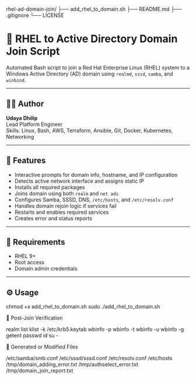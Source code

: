 rhel-ad-domain-join/
├── add_rhel_to_domain.sh
├── README.md
├── .gitignore
└── LICENSE

# 🔗 RHEL to Active Directory Domain Join Script

Automated Bash script to join a Red Hat Enterprise Linux (RHEL) system to a Windows Active Directory (AD) domain using `realmd`, `sssd`, `samba`, and `winbind`.

---

## 👨‍💻 Author

**Udaya Dhilip**  
Lead Platform Engineer  
Skills: Linux, Bash, AWS, Terraform, Ansible, Git, Docker, Kubernetes, Networking

---

## 🚀 Features

- Interactive prompts for domain info, hostname, and IP configuration
- Detects active network interface and assigns static IP
- Installs all required packages
- Joins domain using both `realm` and `net ads`
- Configures Samba, SSSD, DNS, `/etc/hosts`, and `/etc/resolv.conf`
- Handles domain rejoin logic if services fail
- Restarts and enables required services
- Creates error and status reports

---

## 🧰 Requirements

- RHEL 9+
- Root access
- Domain admin credentials

---

## ⚙️ Usage

chmod +x add_rhel_to_domain.sh
sudo ./add_rhel_to_domain.sh

🧪 Post-Join Verification

realm list
klist -k /etc/krb5.keytab
wbinfo -p
wbinfo -t
wbinfo -u
wbinfo -g
getent passwd <domain-user>
id <domain-user>
su - <domain-user>

📁 Generated or Modified Files

/etc/samba/smb.conf
/etc/sssd/sssd.conf
/etc/resolv.conf
/etc/hosts
/tmp/domain_adding_error.txt
/tmp/authselect_error.txt
/tmp/domain_join_report.txt